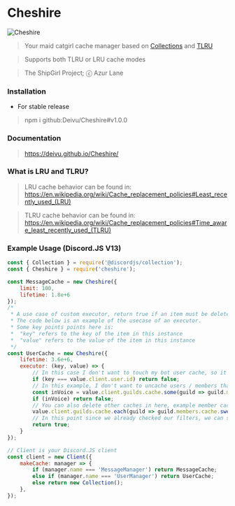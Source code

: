 # Cheshire

![Cheshire](https://azurlane.netojuu.com/w/images/thumb/2/28/Cheshire.png/702px-Cheshire.png)

> Your maid catgirl cache manager based on [Collections](https://discord.js.org/#/docs/collection/main/general/welcome) and [TLRU](https://www.npmjs.com/package/tlru)

> Supports both TLRU or LRU cache modes

> The ShipGirl Project; ⓒ Azur Lane

### Installation

* For stable release

> npm i github:Deivu/Cheshire#v1.0.0

### Documentation

> https://deivu.github.io/Cheshire/

### What is LRU and TLRU?

> LRU cache behavior can be found in: https://en.wikipedia.org/wiki/Cache_replacement_policies#Least_recently_used_(LRU)

> TLRU cache behavior can be found in: https://en.wikipedia.org/wiki/Cache_replacement_policies#Time_aware_least_recently_used_(TLRU)

### Example Usage (Discord.JS V13)
```js
const { Collection } = require('@discordjs/collection');
const { Cheshire } = require('cheshire');

const MessageCache = new Cheshire({ 
	limit: 100, 
	lifetime: 1.8e+6 
});
/* 
 * A use case of custom executor, return true if an item must be delete, or false if an item should be rescheduled for deletion
 * The code below is an example of the usecase of an executor.
 * Some key points points here is:
 *  "key" refers to the key of the item in this instance
 *  "value" refers to the value of the item in this instance
 */
const UserCache = new Cheshire({ 
	lifetime: 3.6e+6, 
	executor: (key, value) => {
		// In this case I don't want to touch my bot user cache, so it would just reschedule itself again
		if (key === value.client.user.id) return false;
		// In this example, I don't want to uncache users / members that is on a voice channel
		const inVoice = value.client.guilds.cache.some(guild => guild.members.cache.some(member => key === member.id && member.voice.channelId));
		if (inVoice) return false;
		// You can also delete other caches in here, example member cache since we know this user isn't on voice
		value.client.guilds.cache.each(guild => guild.members.cache.sweep(member => key === member.id));
		// In this point since we already checked our filters, we can safetly say we want to delete this user
		return true;
	}
});

// Client is your Discord.JS client
const client = new Client({
	makeCache: manager => {
		if (manager.name === 'MessageManager') return MessageCache;
		else if (manager.name === 'UserManager') return UserCache;
		else return new Collection();
	},
});
```